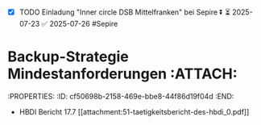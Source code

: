 - [x] TODO Einladung "Inner circle DSB Mittelfranken" bei Sepire ⏬ ⏳ 2025-07-23 ✅ 2025-07-26 #Sepire
# Backup-Strategie Mindestanforderungen                              :ATTACH:
:PROPERTIES:
:ID:       cf50698b-2158-469e-bbe8-44f86d19f04d
:END:
- HBDI Bericht 17.7 [[attachment:51-taetigkeitsbericht-des-hbdi_0.pdf]]

